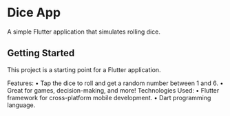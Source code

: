# Dice App

A simple Flutter application that simulates rolling dice.

## Getting Started

This project is a starting point for a Flutter application.

Features:
•	Tap the dice to roll and get a random number between 1 and 6.
•	Great for games, decision-making, and more!
Technologies Used:
•	Flutter framework for cross-platform mobile development.
•	Dart programming language.

